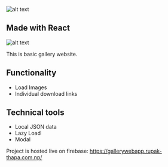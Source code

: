 ![alt text](https://i.imgur.com/UhGKRln.png)
## Made with React
![alt text](https://colorfield.be/sites/default/files/styles/large/public/2017-05/react-logo_1.png)

This is basic gallery website.

## Functionality
* Load Images
* Individual download links

## Technical tools
* Local JSON data
* Lazy Load
* Modal

Project is hosted live on firebase: https://gallerywebapp.rupak-thapa.com.np/

